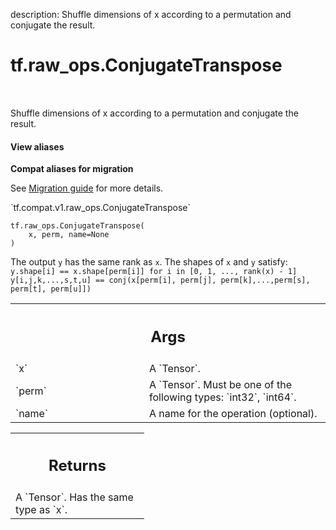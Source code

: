 description: Shuffle dimensions of x according to a permutation and conjugate the result.

<div itemscope itemtype="http://developers.google.com/ReferenceObject">
<meta itemprop="name" content="tf.raw_ops.ConjugateTranspose" />
<meta itemprop="path" content="Stable" />
</div>

# tf.raw_ops.ConjugateTranspose

<!-- Insert buttons and diff -->

<table class="tfo-notebook-buttons tfo-api nocontent" align="left">

</table>



Shuffle dimensions of x according to a permutation and conjugate the result.

<section class="expandable">
  <h4 class="showalways">View aliases</h4>
  <p>
<b>Compat aliases for migration</b>
<p>See
<a href="https://www.tensorflow.org/guide/migrate">Migration guide</a> for
more details.</p>
<p>`tf.compat.v1.raw_ops.ConjugateTranspose`</p>
</p>
</section>

<pre class="devsite-click-to-copy prettyprint lang-py tfo-signature-link">
<code>tf.raw_ops.ConjugateTranspose(
    x, perm, name=None
)
</code></pre>



<!-- Placeholder for "Used in" -->

The output `y` has the same rank as `x`. The shapes of `x` and `y` satisfy:
  `y.shape[i] == x.shape[perm[i]] for i in [0, 1, ..., rank(x) - 1]`
  `y[i,j,k,...,s,t,u] == conj(x[perm[i], perm[j], perm[k],...,perm[s], perm[t], perm[u]])`

<!-- Tabular view -->
 <table class="responsive fixed orange">
<colgroup><col width="214px"><col></colgroup>
<tr><th colspan="2"><h2 class="add-link">Args</h2></th></tr>

<tr>
<td>
`x`
</td>
<td>
A `Tensor`.
</td>
</tr><tr>
<td>
`perm`
</td>
<td>
A `Tensor`. Must be one of the following types: `int32`, `int64`.
</td>
</tr><tr>
<td>
`name`
</td>
<td>
A name for the operation (optional).
</td>
</tr>
</table>



<!-- Tabular view -->
 <table class="responsive fixed orange">
<colgroup><col width="214px"><col></colgroup>
<tr><th colspan="2"><h2 class="add-link">Returns</h2></th></tr>
<tr class="alt">
<td colspan="2">
A `Tensor`. Has the same type as `x`.
</td>
</tr>

</table>

